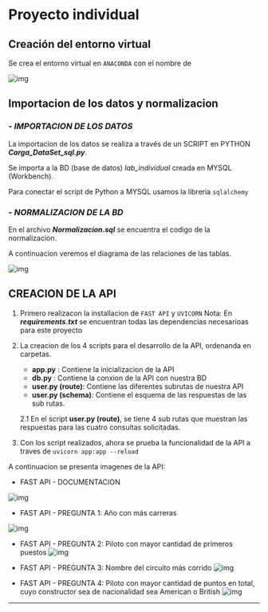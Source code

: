 
# **Proyecto individual**


## **Creación del entorno virtual**
Se crea el entorno virtual en `ANACONDA` con el nombre de 

  
![img](https://imgur.com/lsZKehf.png)

## **Importacion de los datos y normalizacion**

###  - *IMPORTACION DE LOS DATOS*

La importacion de los datos se realiza a través de un SCRIPT en PYTHON ***Carga_DataSet_sql.py***.

Se importa a la BD (base de datos) *lab_individual* creada en MYSQL (Workbench). 

Para conectar el script de Python a MYSQL usamos la libreria `sqlalchemy `

###  - *NORMALIZACION DE LA BD*

En el archivo ***Normalizacion.sql*** se encuentra el codigo de la normalizacion. 

A continuacion veremos el diagrama de las relaciones de las tablas.

![img](https://i.imgur.com/c7jFvFG.png)


## **CREACION DE LA API**

1. Primero realizacon la installacion de `FAST API` y `UVICORN`
Nota: En ***requirements.txt*** se encuentran todas las dependencias necesarioas para este proyecto

2. La creacion de los 4 scripts para el desarrollo de la API, ordenanda en carpetas.

    - **app.py**       : Contiene la inicializacion de la API
    - **db.py**         : Contiene la conxion de la API con nuestra BD  
    - **user.py (route)**: Contiene las diferentes subrutas de nuestra API
    - **user.py (schema)**: Contiene el esquema de las respuestas de las sub rutas.

    2.1 En el script **user.py (route)**, se tiene 4 sub rutas que muestran las respuestas para las cuatro consultas solicitadas.

    
3. Con los script realizados, ahora se prueba la funcionalidad de la API a traves de `uvicorn app:app --reload`

A continuacion se presenta imagenes de la API:

- FAST API - DOCUMENTACION

![img](https://imgur.com/UAsILGq.png)

- FAST API - PREGUNTA 1: Año con más carreras

![img](https://imgur.com/QIXDgFB.jpg)


- FAST API - PREGUNTA 2: Piloto con mayor cantidad de primeros puestos
![img](https://imgur.com/zLQRf2s.jpg)


- FAST API - PREGUNTA 3: Nombre del circuito más corrido
![img](https://i.imgur.com/AauwhYN.jpg)

- FAST API - PREGUNTA 4: Piloto con mayor cantidad de puntos en total, cuyo constructor sea de nacionalidad sea American o British
![img](https://i.imgur.com/KKYwUpM.jpg)

----------------------------------------------------------------------------------------------------------------

